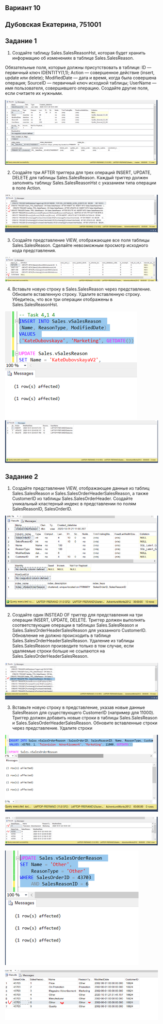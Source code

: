 ## Вариант 10
## Дубовская Екатерина, 751001

## Задание 1
1. Создайте таблицу Sales.SalesReasonHst, которая будет хранить информацию об изменениях в таблице Sales.SalesReason.

Обязательные поля, которые должны присутствовать в таблице: 
ID — первичный ключ IDENTITY(1,1); 
Action — совершенное действие (insert, update или delete); 
ModifiedDate — дата и время, когда была совершена операция; 
SourceID — первичный ключ исходной таблицы; UserName — имя пользователя, совершившего операцию. Создайте другие поля, если считаете их нужными.

![screen/result4.1.1.PNG](screen/result4.1.1.PNG)

2. Создайте три AFTER триггера для трех операций INSERT, UPDATE, DELETE для таблицы Sales.SalesReason. Каждый триггер должен заполнять таблицу Sales.SalesReasonHst с указанием типа операции в поле Action.

![screen/result4.1.2.PNG](screen/result4.1.2.PNG)

3. Создайте представление VIEW, отображающее все поля таблицы Sales.SalesReason. Сделайте невозможным просмотр исходного кода представления.

![screen/result4.1.3.PNG](screen/result4.1.3.PNG)

4. Вставьте новую строку в Sales.SalesReason через представление. Обновите вставленную строку. Удалите вставленную строку. Убедитесь, что все три операции отображены в Sales.SalesReasonHst.

![screen/result4.1.4.PNG](screen/result4.1.4.PNG)
![screen/result4.1.5.PNG](screen/result4.1.5.PNG)


## Задание 2
1. Создайте представление VIEW, отображающее данные из таблиц Sales.SalesReason и Sales.SalesOrderHeaderSalesReason, а также CustomerID из таблицы Sales.SalesOrderHeader. Создайте уникальный кластерный индекс в представлении по полям SalesReasonID, SalesOrderID.

![screen/result4.1.5.PNG](screen/result4.2.1.PNG)

2. Создайте один INSTEAD OF триггер для представления на три операции INSERT, UPDATE, DELETE. Триггер должен выполнять соответствующие операции в таблицах Sales.SalesReason и Sales.SalesOrderHeaderSalesReason для указанного CustomerID. Обновление не должно происходить в таблице Sales.SalesOrderHeaderSalesReason. Удаление из таблицы Sales.SalesReason производите только в том случае, если удаляемые строки больше не ссылаются на Sales.SalesOrderHeaderSalesReason.

![screen/result4.1.5.PNG](screen/result4.2.2.PNG)

3. Вставьте новую строку в представление, указав новые данные SalesReason для существующего CustomerID (например для 11000). Триггер должен добавить новые строки в таблицы Sales.SalesReason и Sales.SalesOrderHeaderSalesReason. Обновите вставленные строки через представление. Удалите строки


![screen/result4.2.3-1.PNG](screen/result4.2.3-1.PNG)

![screen/result4.2.3-2.PNG](screen/result4.2.3-2.PNG)

![screen/result4.2.3-3.PNG](screen/result4.2.3-3.PNG)

![screen/result4.2.3-4.PNG](screen/result4.2.3-4.PNG)






